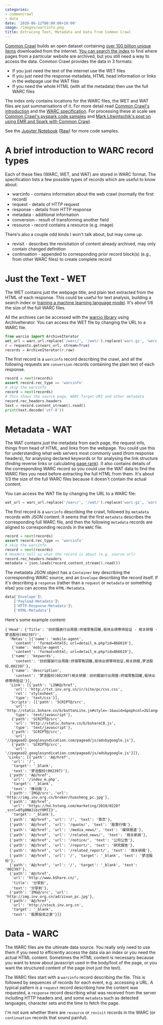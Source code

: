 ```yaml
---
categories:
- commoncrawl
- data
date: '2020-06-12T08:00:00+10:00'
image: /images/warcinfo.png
title: Extracing Text, Metadata and Data from Common Crawl
---
```


[Common Crawl](https://commoncrawl.org) builds an open dataset containing [over 100 billion unique items](https://commoncrawl.github.io/cc-crawl-statistics/plots/crawlsize) downloaded from the internet.
[You can search the index](/searching-100b-pages-cdx) to find where pages from a particular website are archived, but you still need a way to access the data.
Common Crawl provides the data in 3 formats:

* If you just need the text of the internet use the WET files
* If you just need the response metadata, HTML head information or links in the webpage use the WAT files
* If you need the whole HTML (with all the metadata) then use the full WARC files 

The index only contains locations for the WARC files, the WET and WAT files are just summarisations of it.
For more detail read [Common Crawl's introduction](https://commoncrawl.org/2014/04/navigating-the-warc-file-format/) and the [WARC specification](https://iipc.github.io/warc-specifications/specifications/warc-format/warc-1.0/).
For processing these at scale see [Common Crawl's pyspark code samples](https://github.com/commoncrawl/cc-pyspark) and [Mark Litwintschik's post on using EMR and Spark with Common Crawl](https://tech.marksblogg.com/petabytes-of-website-data-spark-emr.html).

See the [Jupyter Notebook](/notebooks/WAT%20WET%20WARC%20-%20Common%20Crawl%20Archives.html) ([Raw](https://nbviewer.org/github/EdwardJRoss/skeptric/blob/master/static/notebooks/WAT%20WET%20WARC%20-%20Common%20Crawl%20Archives.ipynb)) for more code samples.

# A brief introduction to WARC record types

Each of these files (WARC, WET, and WAT) are stored in WARC format.
The specification lists a few possible types of records which are useful to know about: 

* warcinfo - contains information about the web crawl (normally the first record)
* request - details of HTTP request
* response - details from HTTP response
* metadata - additional information
* conversion - result of transforming another field
* resource - record contains a resource (e.g. image)

There's also a couple odd kinds I won't talk about, but may come up.

* revisit - describes the revisitation of content already archived, may only contain changed definition
* continuation - appended to corresponding prior record block(s) (e.g., from other WARC files) to create complete record

# Just the Text - WET

The WET contains just the webpage title, and plain text extracted from the HTML of each response.
This could be useful for text analysis, building a search index or [training a machine learning language model](https://github.com/facebookresearch/cc_net).
It's about 1/6 the size of the full WARC files.

All the archives can be accessed with the [warcio library](https://github.com/webrecorder/warcio) using ArchiveIterator.
You can access the WET file by changing the URL to a WARC file.

```python
from warcio import ArchiveIterator
wet_url = warc_url.replace('/warc/', '/wet/').replace('warc.gz', 'warc.wet.gz')
r = requests.get(warc_url, stream=True)
records = ArchiveIterator(r.raw)
```

The first record is a `warcinfo` record describing the crawl, and all the following requests are `conversion` records containing the plain text of each response.

```python
record = next(records)
assert record.rec_type == 'warcinfo'
# skip the warcinfo
record = next(records)
# This shows the source page, WARC-Target-URI and other metadata
record.rec_headers.headers
text = record.content_stream().read()
print(text.decode('utf-8'))
```

# Metadata - WAT

The WAT contains just the metadata from each page, the request info, things from head of HTML, and links from the webpage.
You could use this for understanding what web servers most commonly used (from response headers), for analysing declared keywords or for analysing the link structure (finding reverse links or calculating [page rank](https://en.wikipedia.org/wiki/PageRank)).
It also contains details of the corresponding WARC record so you could use the WAT data to find the WARC files you need before extracting the full HTML from them.
It's about 1/3 the size of the full WARC files because it doesn't contain the actual content.

You can access the WAT file by changing the URL to a WARC file:

```python
wat_url = warc_url.replace('/warc/', '/wat/').replace('warc.gz', 'warc.wat.gz')
```

The first record is a `warcinfo` describing the crawl, followed by `metadata` records with JSON content.
It seems that the first `metadata` describes the corresponding full WARC file, and then the following `metadata` records are aligned to corresponding records in the `WARC` file.

```python
record = next(records)
assert record.rec_type == 'warcinfo'
# skip the warcinfo
record = next(records)
# Headers tell us what the record is about (e.g. source url)
record.rec_headers.headers
metadata = json.loads(record.content_stream().read())
```

The metadata JSON object has a `Container` key describing the corresponding WARC source, and an `Envelope` describing the record itself.
If it's describing a `response` (rather than a `request` or `metadata` or something else) you can access the `HTML-Metadata`.

```python
data['Envelope']\
    ['Payload-Metadata']\
    ['HTTP-Response-Metadata']\
    ['HTML-Metadata']
```

Here's some example content:

```
{'Head': {'Title': '纺织服装行业周报:终端零售回暖,板块业绩等待验证 - 相关研报 - 梦洁股份(002397)',
  'Metas': [{'name': 'mobile-agent',
    'content': 'format=html5; url=detail_m.php?id=866619'},
   {'name': 'mobile-agent',
    'content': 'format=xhtml; url=detail_m.php?id=866619'},
   {'name': 'keywords',
    'content': '纺织服装行业周报:终端零售回暖,板块业绩等待验证,相关研报,梦洁股份,002397'},
   {'name': 'description',
    'content': '梦洁股份(002397)相关研报：纺织服装行业周报:终端零售回暖,板块业绩等待验证'}],
  'Link': [{'path': 'LINK@/href',
    'url': 'http://txt.inv.org.cn/ir/site/pc/css.css',
    'rel': 'stylesheet',
    'type': 'text/css'}],
  'Scripts': [{'path': 'SCRIPT@/src',
    'url': 'http://static.bshare.cn/b/buttonLite.js#style=-1&uuid=&pophcol=2&lang=zh',
    'type': 'text/javascript'},
   {'path': 'SCRIPT@/src',
    'url': 'http://static.bshare.cn/b/bshareC0.js',
    'type': 'text/javascript'},
   {'path': 'SCRIPT@/src',
    'url': '//pagead2.googlesyndication.com/pagead/js/adsbygoogle.js'},
   {'path': 'SCRIPT@/src',
    'url': '//pagead2.googlesyndication.com/pagead/js/adsbygoogle.js'}]},
 'Links': [{'path': 'A@/href',
   'url': '/',
   'target': '_blank',
   'text': '梦洁股份(002397)'},
  {'path': 'A@/href',
   'url': '/index_m.php',
   'target': '_blank',
   'text': '移动版'},
  {'path': 'IMG@/src', 'url': 'http://img.inv.org.cn/broker/huasheng_pc.jpg'},
  {'path': 'A@/href',
   'url': 'https://hd.hstong.com/marketing/2019/0228?_scnl=OTg0NWJibzY0MTI3',
   'target': '_blank'},
  {'path': 'A@/href', 'url': '/', 'text': '首页'},
  {'path': 'A@/href', 'url': '/quote/', 'text': '股票行情'},
  {'path': 'A@/href', 'url': '/media_news/', 'text': '媒体报道'},
  {'path': 'A@/href', 'url': '/related_news/', 'text': '相关新闻'},
  {'path': 'A@/href', 'url': '/notice/', 'text': '公司公告'},
  {'path': 'A@/href', 'url': '/report/', 'text': '研究报告'},
  {'path': 'A@/href', 'url': '/related_report/', 'text': '相关研报'},
  {'path': 'A@/href', 'url': '/', 'target': '_blank', 'text': '梦洁股份'},
  {'path': 'A@/href', 'url': '/', 'target': '_blank', 'text': '002397'},
  {'path': 'A@/href',
   'url': 'http://www.bShare.cn/',
   'title': '分享到',
   'text': '分享到'},
  {'path': 'IMG@/src', 'url': 'http://img.inv.org.cn/ad/zixun_pc.jpg'},
  {'path': 'A@/href',
   'url': 'http://stock.inv.org.cn',
   'target': '_blank',
   'text': '股票投资之家'}]}
```

# Data - WARC

The WARC files are the ultimate data source.
You really only need to use them if you need to efficiently access the data via an index or you need the actual HTML content.
Sometimes the HTML content is necessary because you want to know about javascript used in the body/foot of the page, or you want the structured content of the page (not just the text).

The WARC files start with a `warcinfo` record describing the file.
This is followed by sequences of records for each event, e.g. accessing a URL.
A typical pattern is a `request` record describing how the content was requested, a `response` record describing what was received from the server including HTTP headers and, and some `metadata` such as detected languages, character sets and the time to fetch the page.

I'm not sure whether there are `resource` or `revisit` records in the WARC (or `continuation` records that sound painful).